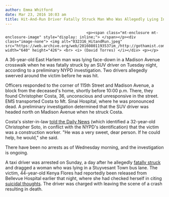 ```yaml
---
author: Emma Whitford
date: Mar 23, 2016 10:03 am
title: Hit-And-Run Driver Fatally Struck Man Who Was Allegedly Lying In East Harlem Crosswalk
---
```


	
										<p><span class="mt-enclosure mt-enclosure-image" style="display: inline;"> </span></p><div class="image-none"> <img alt="032316_HitandRun.jpeg" src="https://web.archive.org/web/20160801193537im_/http://gothamist.com/attachments/nyc_ewhitford/032316_HitandRun.jpeg" width="640" height="426"> <br> <i> (David Torres) </i></div> <p></p>

<p>A 36-year-old East Harlem man was lying face-down in a Madison Avenue crosswalk when he was fatally struck by an SUV driver on Tuesday night, according to a preliminary NYPD investigation. Two drivers allegedly swerved around the victim before he was hit. </p>

<p>Officers responded to the corner of 115th Street and Madison Avenue, a block from the deceased&apos;s home, shortly before 10:00 p.m. There, they found Christopher Costa, 36, unconscious and unresponsive in the street. EMS transported Costa to Mt. Sinai Hospital, where he was pronounced dead. A preliminary investigation determined that the SUV driver was headed north on Madison Avenue when he struck Costa. </p>

<p>Costa&apos;s sister-in-law <a href="https://web.archive.org/web/20160801193537/http://www.nydailynews.com/new-york/nyc-crime/hit-and-run-driver-leaves-man-32-dead-e-harlem-street-article-1.2574354">told the Daily News</a> (which identified a 32-year-old Christopher Soto, in conflict with the NYPD&apos;s identification) that the victim was a construction worker. &quot;He was a very sweet, dear person. If he could help, he would,&quot; she said.</p>

<p>There have been no arrests as of Wednesday morning, and the investigation is ongoing. </p>

<p>A taxi driver was arrested on Sunday, a day after he allegedly <a href="https://web.archive.org/web/20160801193537/http://gothamist.com/2016/03/20/hit-and-run_taxi_driver_arrested_fo.php">fatally struck</a> and dragged a woman who was lying in a Stuyvesant Town bus lane. The victim, 44-year-old Kenya Flores had reportedly been released from Bellevue Hospital earlier that night, where she had checked herself in citing <a href="https://web.archive.org/web/20160801193537/http://staging.gothamist.com/2016/03/21/hit-and-run_taxi_driver_arrested_fo_1.php">suicidal thoughts</a>. The driver was charged with leaving the scene of a crash resulting in death. </p>					
										
									
				